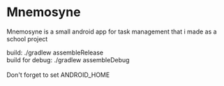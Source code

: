 # Mnemosyne
Mnemosyne is a small android app for task management that i made as a school project<br>

build: ./gradlew assembleRelease<br>
build for debug: ./gradlew assembleDebug<br>
<br>
Don't forget to set ANDROID_HOME